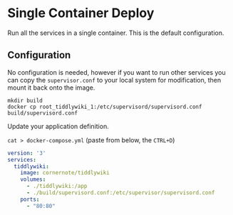 # Single Container Deploy

Run all the services in a single container. This is the default configuration.

## Configuration

No configuration is needed, however if you want to run other services you can copy the `supervisor.conf` to your local system for modification, then mount it back onto the image.

```shell
mkdir build
docker cp root_tiddlywiki_1:/etc/supervisord/supervisord.conf build/supervisord.conf
```

Update your application definition.

`cat > docker-compose.yml` (paste from below, the `CTRL+D`)

```yaml
version: '3'
services:
  tiddlywiki:
    image: cornernote/tiddlywiki
    volumes:
      - ./tiddlywiki:/app
      - ./build/supervisord.conf:/etc/supervisor/supervisord.conf
    ports:
      - "80:80"
```
